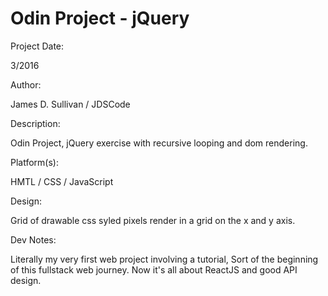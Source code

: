 # Odin Project - jQuery



Project Date: 

3/2016

Author: 

James D. Sullivan / JDSCode

Description: 

Odin Project, jQuery exercise with recursive looping and dom rendering.

Platform(s): 

HMTL / CSS / JavaScript

Design:

Grid of drawable css syled pixels render in a grid on the x and y axis.

Dev Notes:

Literally my very first web project involving a tutorial, Sort of the beginning of this fullstack web journey.
Now it's all about ReactJS and good API design.
